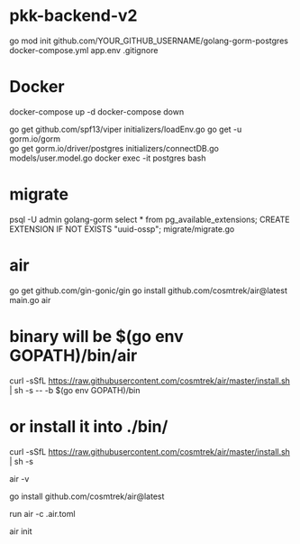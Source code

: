 ﻿# pkk-backend-v2
go mod init github.com/YOUR_GITHUB_USERNAME/golang-gorm-postgres
docker-compose.yml
app.env
.gitignore
# Docker
docker-compose up -d
docker-compose down

go get github.com/spf13/viper
initializers/loadEnv.go
go get -u gorm.io/gorm  
go get gorm.io/driver/postgres
initializers/connectDB.go
models/user.model.go
docker exec -it postgres bash

# migrate
psql -U admin golang-gorm
select * from pg_available_extensions;
CREATE EXTENSION IF NOT EXISTS "uuid-ossp";
migrate/migrate.go
# air
go get github.com/gin-gonic/gin
go install github.com/cosmtrek/air@latest
main.go
air

# binary will be $(go env GOPATH)/bin/air
curl -sSfL https://raw.githubusercontent.com/cosmtrek/air/master/install.sh | sh -s -- -b $(go env GOPATH)/bin

# or install it into ./bin/
curl -sSfL https://raw.githubusercontent.com/cosmtrek/air/master/install.sh | sh -s

air -v

go install github.com/cosmtrek/air@latest

run
air -c .air.toml

air init
